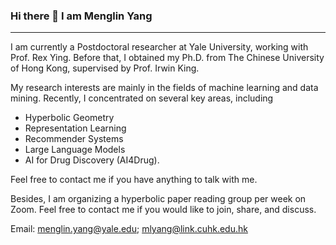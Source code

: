 ### Hi there 👋 I am Menglin Yang

---

I am currently a Postdoctoral researcher at Yale University, working with Prof. Rex Ying. Before that, I obtained my Ph.D. from The Chinese University of Hong Kong, supervised by Prof. Irwin King.

My research interests are mainly in the fields of machine learning and data mining. Recently, I concentrated on several key areas, including 
- Hyperbolic Geometry
- Representation Learning
- Recommender Systems
- Large Language Models
- AI for Drug Discovery (AI4Drug).

Feel free to contact me if you have anything to talk with me.

Besides, I am organizing a hyperbolic paper reading group per week on Zoom. Feel free to contact me if you would like to join, share, and discuss.

Email: menglin.yang@yale.edu; mlyang@link.cuhk.edu.hk
